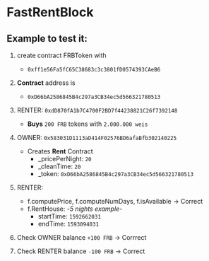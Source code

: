 # FastRentBlock

## Example to test it: 
1. create contract FRBToken with
   - `0xff1e56Fa5fC65C38683c3c3801fD0574393CAeB6`

2. **Contract** address is
   - `0xD66bA2586845B4c297a3CB34ec5d566321780513`

3. RENTER: `0xdD870fA1b7C4700F2BD7f44238821C26f7392148`
	- **Buys** `200 FRB` tokens with `2.000.000 weis`

4. OWNER: `0x583031D1113aD414F02576BD6afaBfb302140225`
	- Creates **Rent** Contract 
		- _pricePerNight: `20`
		- _cleanTime: `20`
		- _token: `0xD66bA2586845B4c297a3CB34ec5d566321780513`

5. RENTER:
	- f.computePrice, f.computeNumDays, f.isAvailable -> Correct
	- f.RentHouse: -*5 nights example*-
		- startTime:	`1592662031`
		- endTime:		`1593094031`
6. Check OWNER balance `+100 FRB` -> Corrrect
7. Check RENTER balance `-100 FRB` ->  Correct